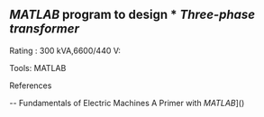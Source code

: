 ## *MATLAB* program to design * *Three-phase* *transformer* ## 

Rating : 300 kVA,6600/440 V:

Tools: MATLAB 



References 

-- Fundamentals of Electric Machines A Primer with *MATLAB*]()

